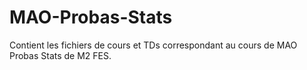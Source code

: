 # MAO-Probas-Stats

Contient les fichiers de cours et TDs correspondant au cours de MAO Probas Stats de M2 FES.
